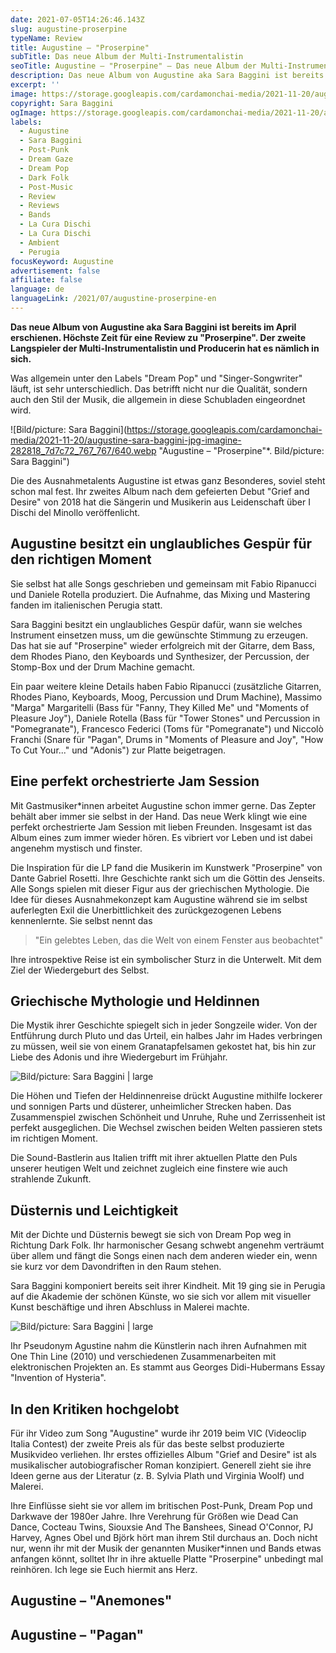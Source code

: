 ```yaml
---
date: 2021-07-05T14:26:46.143Z
slug: augustine-proserpine
typeName: Review
title: Augustine – "Proserpine"
subTitle: Das neue Album der Multi-Instrumentalistin
seoTitle: Augustine – "Proserpine" – Das neue Album der Multi-Instrumentalistin
description: Das neue Album von Augustine aka Sara Baggini ist bereits im April erschienen. Höchste Zeit für eine Review zu "Proserpine". Die zweite LP der Dream Pop/Dark Folk Multi-Instrumentalistin und Musik-Producerin hat es nämlich in sich – ich lege sie Euch hiermit ans Herz.
excerpt: ''
image: https://storage.googleapis.com/cardamonchai-media/2021-11-20/augustine-1-jpg-imagine-080808_2d2322_1024_768/640.webp
copyright: Sara Baggini
ogImage: https://storage.googleapis.com/cardamonchai-media/2021-11-20/augustine-fb-jpg-imagine-080808_261d1d_1200_628/640.webp
labels:
  - Augustine
  - Sara Baggini
  - Post-Punk
  - Dream Gaze
  - Dream Pop
  - Dark Folk
  - Post-Music
  - Review
  - Reviews
  - Bands
  - La Cura Dischi
  - La Cura Dischi
  - Ambient
  - Perugia
focusKeyword: Augustine
advertisement: false
affiliate: false
language: de
languageLink: /2021/07/augustine-proserpine-en
---
```


**Das neue Album von Augustine aka Sara Baggini ist bereits im April erschienen. Höchste Zeit für eine Review zu "Proserpine". Der zweite Langspieler der Multi-Instrumentalistin und Producerin hat es nämlich in sich.**

Was allgemein unter den Labels "Dream Pop" und "Singer-Songwriter" läuft, ist sehr unterschiedlich. Das betrifft nicht nur die Qualität, sondern auch den Stil der Musik, die allgemein in diese Schubladen eingeordnet wird.

![Bild/picture: Sara Baggini](https://storage.googleapis.com/cardamonchai-media/2021-11-20/augustine-sara-baggini-jpg-imagine-282818_7d7c72_767_767/640.webp "Augustine – "Proserpine"\*. Bild/picture: Sara Baggini")

Die des Ausnahmetalents Augustine ist etwas ganz Besonderes, soviel steht schon mal fest. Ihr zweites Album nach dem gefeierten Debut "Grief and Desire" von 2018 hat die Sängerin und Musikerin aus Leidenschaft über I Dischi del Minollo veröffenlicht.

## Augustine besitzt ein unglaubliches Gespür für den richtigen Moment

Sie selbst hat alle Songs geschrieben und gemeinsam mit Fabio Ripanucci und Daniele Rotella produziert. Die Aufnahme, das Mixing und Mastering fanden im italienischen Perugia statt.

Sara Baggini besitzt ein unglaubliches Gespür dafür, wann sie welches Instrument einsetzen muss, um die gewünschte Stimmung zu erzeugen. Das hat sie auf "Proserpine" wieder erfolgreich mit der Gitarre, dem Bass, dem Rhodes Piano, den Keyboards und Synthesizer, der Percussion, der Stomp-Box und der Drum Machine gemacht.

Ein paar weitere kleine Details haben Fabio Ripanucci (zusätzliche Gitarren, Rhodes Piano, Keyboards, Moog, Percussion und Drum Machine), Massimo "Marga" Margaritelli (Bass für "Fanny, They Killed Me" und "Moments of Pleasure Joy"), Daniele Rotella (Bass für "Tower Stones" und Percussion in "Pomegranate"), Francesco Federici (Toms für "Pomegranate") und Niccolò Franchi (Snare für "Pagan", Drums in "Moments of Pleasure and Joy", "How To Cut Your..." und "Adonis") zur Platte beigetragen.

## Eine perfekt orchestrierte Jam Session

Mit Gastmusiker\*innen arbeitet Augustine schon immer gerne. Das Zepter behält aber immer sie selbst in der Hand. Das neue Werk klingt wie eine perfekt orchestrierte Jam Session mit lieben Freunden. Insgesamt ist das Album eines zum immer wieder hören. Es vibriert vor Leben und ist dabei angenehm mystisch und finster.

Die Inspiration für die LP fand die Musikerin im Kunstwerk "Proserpine" von Dante Gabriel Rosetti. Ihre Geschichte rankt sich um die Göttin des Jenseits. Alle Songs spielen mit dieser Figur aus der griechischen Mythologie. Die Idee für dieses Ausnahmekonzept kam Augustine während sie im selbst auferlegten Exil die Unerbittlichkeit des zurückgezogenen Lebens kennenlernte. Sie selbst nennt das

> "Ein gelebtes Leben, das die Welt von einem Fenster aus beobachtet"

Ihre introspektive Reise ist ein symbolischer Sturz in die Unterwelt. Mit dem Ziel der Wiedergeburt des Selbst.

## Griechische Mythologie und Heldinnen

Die Mystik ihrer Geschichte spiegelt sich in jeder Songzeile wider. Von der Entführung durch Pluto und das Urteil, ein halbes Jahr im Hades verbringen zu müssen, weil sie von einem Granatapfelsamen gekostet hat, bis hin zur Liebe des Adonis und ihre Wiedergeburt im Frühjahr.

![Bild/picture: Sara Baggini | large](https://storage.googleapis.com/cardamonchai-media/2021-11-20/augustine-2-jpg-imagine-080808_1f1719_1024_768/640.webp 'Bild/picture: Sara Baggini')

Die Höhen und Tiefen der Heldinnenreise drückt Augustine mithilfe lockerer und sonnigen Parts und düsterer, unheimlicher Strecken haben. Das Zusammenspiel zwischen Schönheit und Unruhe, Ruhe und Zerrissenheit ist perfekt ausgeglichen. Die Wechsel zwischen beiden Welten passieren stets im richtigen Moment.

Die Sound-Bastlerin aus Italien trifft mit ihrer aktuellen Platte den Puls unserer heutigen Welt und zeichnet zugleich eine finstere wie auch strahlende Zukunft.

## Düsternis und Leichtigkeit

Mit der Dichte und Düsternis bewegt sie sich von Dream Pop weg in Richtung Dark Folk. Ihr harmonischer Gesang schwebt angenehm verträumt über allem und fängt die Songs einen nach dem anderen wieder ein, wenn sie kurz vor dem Davondriften in den Raum stehen.

Sara Baggini komponiert bereits seit ihrer Kindheit. Mit 19 ging sie in Perugia auf die Akademie der schönen Künste, wo sie sich vor allem mit visueller Kunst beschäftige und ihren Abschluss in Malerei machte.

![Bild/picture: Sara Baggini | large](https://storage.googleapis.com/cardamonchai-media/2021-11-20/augustine-3-jpg-imagine-080808_2a2121_1024_768/640.webp 'Bild/picture: Sara Baggini')

Ihr Pseudonym Agustine nahm die Künstlerin nach ihren Aufnahmen mit One Thin Line (2010) und verschiedenen Zusammenarbeiten mit elektronischen Projekten an. Es stammt aus Georges Didi-Hubermans Essay "Invention of Hysteria".

## In den Kritiken hochgelobt

Für ihr Video zum Song "Augustine" wurde ihr 2019 beim VIC (Videoclip Italia Contest) der zweite Preis als für das beste selbst produzierte Musikvideo verliehen. Ihr erstes offizielles Album "Grief and Desire" ist als musikalischer autobiografischer Roman konzipiert. Generell zieht sie ihre Ideen gerne aus der Literatur (z. B. Sylvia Plath und Virginia Woolf) und Malerei.

Ihre Einflüsse sieht sie vor allem im britischen Post-Punk, Dream Pop und Darkwave der 1980er Jahre. Ihre Verehrung für Größen wie Dead Can Dance, Cocteau Twins, Siouxsie And The Banshees, Sinead O'Connor, PJ Harvey, Agnes Obel und Björk hört man ihrem Stil durchaus an. Doch nicht nur, wenn ihr mit der Musik der genannten Musiker\*innen und Bands etwas anfangen könnt, solltet Ihr in ihre aktuelle Platte "Proserpine" unbedingt mal reinhören. Ich lege sie Euch hiermit ans Herz.

## Augustine – "Anemones"

<YouTube id="vgnay8f7CVE" />

## Augustine – "Pagan"

<YouTube id="nZHOVO3VHtQ" />
